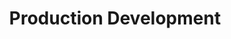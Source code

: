 ---
id: production-development
title: Production Development
slug: /production-development
sidebar_label: Production Development
---